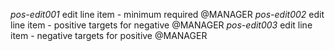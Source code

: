 *pos-edit001* edit line item - minimum required @MANAGER
*pos-edit002* edit line item - positive targets for negative @MANAGER
*pos-edit003* edit line item - negative targets for positive @MANAGER